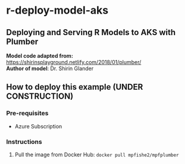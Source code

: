 # r-deploy-model-aks

## Deploying and Serving R Models to AKS with Plumber

**Model code adapted from:** https://shirinsplayground.netlify.com/2018/01/plumber/  
**Author of model**: Dr. Shirin Glander  

## How to deploy this example (UNDER CONSTRUCTION)

### Pre-requisites

- Azure Subscription

### Instructions

1. Pull the image from Docker Hub: `docker pull mpfishe2/mpfplumber`


